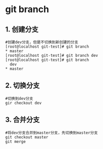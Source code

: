 # git branch
## 1.  创建分支
```
#创建dev分支，但是不切换到新创建的分支
[root@localhost git-test]# git branch
* master
[root@localhost git-test]# git branch dev
[root@localhost git-test]# git branch
  dev
* master
```
## 2. 切换分支
```
#切换到dev分支
gir checkout dev
```
## 3. 合并分支
```
#将dev分支合并到master分支，先切换到master分支
git checkout master
git merge 
```
